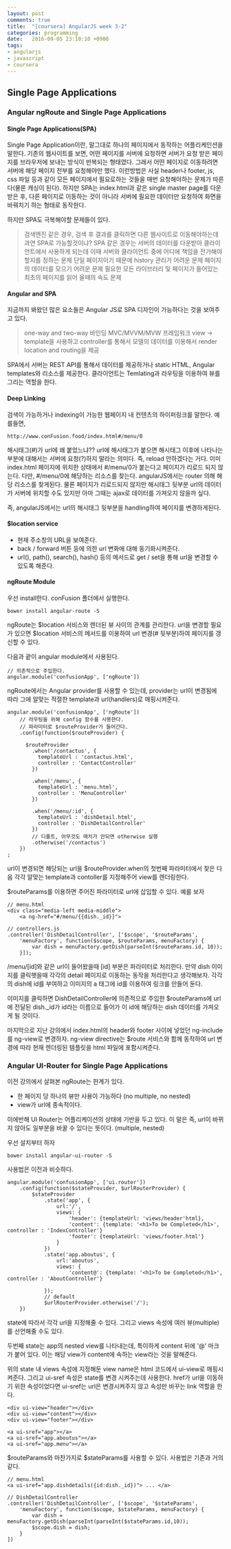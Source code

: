 ```yaml
---
layout: post
comments: true
title:  "[coursera] AngularJS week 3-2"
categories: programming
date:   2016-09-05 23:10:10 +0900
tags:
- angularjs
- javascript
- coursera
---
```

## Single Page Applications

### Angular ngRoute and Single Page Applications

#### Single Page Applications(SPA)

Single Page Application이란, 말그대로 하나의 페이지에서 동작하는 어플리케인션을 말한다. 기존의 웹사이트를 보면, 어떤 페이지를 서버에 요청하면 서버가 요청 받은 페이지를 브라우저에 보내는 방식이 반복되는 형태였다. 그래서 어떤 페이지로 이동하려면 서버에 해당 페이지 전부를 요청해야만 했다. 이런방법은 사실 header나 footer, js, css 파일 등과 같이 모든 페이지에서 필요로하는 것들을 매번 요청해야하는 문제가 따른다(물론 캐싱이 된다).
하지만 SPA는 index.html과 같은 single master page를 다운받은 후, 다른 페이지로 이동하는 것이 아니라 서버에 필요한 데이터만 요청하여 화면을 바꿔치기 하는 형태로 동작한다. 

하지만 SPA도 극복해야할 문제들이 있다.

> 검색엔진 같은 경우, 검색 후 결과를 클릭하면 다른 웹사이트로 이동해야하는데 과연 SPA로 가능할것이냐?
> SPA 같은 경우는 서버의 데이터를 다운받아 클라이언트에서 사용하게 되는데 이때 서버와 클라이언트 중에 어디에 책임을 전가해야할지를 정하는 문제
> 단일 페이지이기 때문에 history 관리가 어려운 문제
> 페이지의 데이터를 모으기 어려운 문제
> 필요한 모든 라이브러리 및 페이지가 들어있는 최초의 페이지를 읽어 올때의 속도 문제


#### Angular and SPA

지금까지 봐왔던 많은 요소들은 Angular JS로 SPA 디자인이 가능하다는 것을 보여주고 있다. 
> one-way and two-way 바인딩
> MVC/MVVM/MVW 프레임워크
> view -> template을 사용하고 controller를 통해서 모델의 데이터를 이용해서 render
> location and routing을 제공

SPA에서 서버는 REST API를 통해서 데이터를 제공하거나 static HTML, Angular templates와 리소스를 제공한다. 클라이언트는 Temlating과 라우팅을 이용하여 뷰를 그리는 역할을 한다.


#### Deep Linking

검색이 가능하거나 indexing이 가능한 웹페이지 내 컨텐츠의 하이퍼링크를 말한다. 
예를들면,

```
http://www.conFusion.food/index.html#/menu/0
```

해시태그(#)가 url에 왜 붙었느냐??
url에 해시태그가 붙으면 해시태그 이후에 나타나는 부분에 대해서는 서버에 요청(?)하지 말라는 의미다. 즉, reload 안하겠다는 거다. 이미 index.html 페이지에 위치한 상태에서 #/menu/0가 붙는다고 페이지가 리로드 되지 않는다. 다만, #/menu/0에 해당하는 리소스를 찾는다. angularJS에서는 router 의해 해당 리소스를 찾게된다. 물론 페이지가 리로드되지 않지만 해시태그 뒷부분 url의 데이터가 서버에 위치할 수도 있지만 아마 그때는 ajax로 데이터를 가져오지 않을까 싶다.

즉, angularJS에서는 url의 해시태그 뒷부분을 handling하여 페이지를 변경하게된다.

#### $location service

* 현재 주소창의 URL을 보여준다.
* back / forward 버튼 등에 의한 url 변화에 대해 동기화시켜준다.
* url(), path(), search(), hash() 등의 메서드로 get / set을 통해 url을 변경할 수 있도록 해준다.

#### ngRoute Module

우선 install한다. conFusion 폴더에서 실행한다.

```
bower install angular-route -S
```
ngRoute는 $location 서비스와 렌더된 뷰 사이의 관계를 관리한다. url을 변경할 필요가 있으면 $location 서비스의 메서드를 이용하여 url 변경(# 뒷부분)하여 페이지를 갱신할 수 있다.

다음과 괕이 angular module에서 사용된다.

```
// 의존적으로 주입한다.
angular.module('confusionApp', ['ngRoute'])
```

ngRoute에서는 Angular provider를 사용할 수 있는데, provider는 url이 변경됨에 따라 그에 알맞는 적절한 template과 url(handlers)로 매핑시켜준다.

```
angular.module('confusionApp', ['ngRoute'])
	// 라우팅을 위해 config 함수를 사용한다.
	// 파라미터로 $routeProvider가 들어간다.
    .config(function($routeProvider) {

      $routeProvider
        .when('/contactus', {
          templateUrl : 'contactus.html',
          controller : 'ContactController'
        })

        .when('/menu', {
          templateUrl : 'menu.html',
          controller : 'MenuController'
        })
 
        .when('/menu/:id', {
          templateUrl : 'dishDetail.html',
          controller : 'DishDetailController'
        })
        // 디폴트, 아무것도 매치가 안되면 otherwise 실행
        .otherwise('/contactus')
    })
;
```

url이 변경되면 해당되는 url을 $routeProvider.when의 첫번째 파라미터에서 찾은 다음 각각 알맞는 template과 contoller를 지정해주어 view를 렌더링한다.

$routeParams를 이용하면 주어진 파라미터로 url에 삽입할 수 있다.
예를 보자

```
// menu.html
<div class="media-left media-middle">
	<a ng-href="#/menu/{{dish._id}}">

// controllers.js
.controller('DishDetailController', ['$scope', '$routeParams',
	'menuFactory', function($scope, $routeParams, menuFactory) {
		var dish = menuFactory.getDish(parseInt($routeParams.id, 10));
	}]);
```

/menu/\[id\]와 같은 url이 들어왔을때 \[id\] 부분은 파라미터로 처리한다.
만약 dish 이미지를 클릭햇을때 각각의 detail 페이지로 이동하는 동작을 처리한다고 생각해보자. 각각의 dish에 id를 부여하고 이미지의 a 태그에 id를 이용하여 링크를 만들어 둔다.

이미지를 클릭하면 DishDetailController에 의존적으로 주입한 $routeParams에 url에 전달된 dish._id가 id라는 이름으로 들어가 이 id에 해당하는 dish 데이터를 가져오게 될 것이다.

마지막으로 지난 강의에서 index.html의 header와 footer 사이에 넣었던 ng-include를 ng-view로 변경하자. ng-view directive는 $route 서비스와 함께 동작하여 url 변경에 따라 현재 렌더링된 템플릿을 html 파일에 포함시켜준다. 


### Angular UI-Router for Single Page Applications

이전 강의에서 살펴본 ngRoute는 한계가 있다.

* 한 페이지 당 하나의 뷰만 사용이 가능하다 (no multiple, no nested)
* view가 url에 종속적이다.

이에반해 UI Router는 어플리케이션의 상태에 기반을 두고 있다. 이 말은 즉, url이 바뀌지 않아도 일부분을 바꿀 수 있다는 뜻이다. (multiple, nested)

우선 설치부터 하자

```
bower install angular-ui-router -S
```

사용법은 이전과 비슷하다.

```
angular.module('confusionApp', ['ui.router'])
	.config(function($stateProvider, $urlRouterProvider) {
		$stateProvider
			.state('app', {
				url:'/',
				views: {
					'header': {templateUrl: 'views/header'html},
					'content': {template: '<h1>To be Completed</h1>', controller : 'IndexController'}
					'footer': {templateUrl: 'views/footer.html'}
				}
			})
			.state('app.aboutus', {
				url:'aboutus',
				views: {
					'content@': {template: '<h1>To be Completed</h1>', controller : 'AboutController'}

			});
			// default
			$urlRouterProvider.otherwise('/');
	})

```

state에 따라서 각각 url을 지정해줄 수 있다. 그리고 views 속성에 여러 뷰(multiple)를 선언해줄 수도 있다. 

두번째 state는 app의 nested view를 나타내는데, 특이하게 content 뒤에 '@' 마크가 붙어 있다. 이는 해당 view가 content에 속하는 view라는 것을 말해준다.

위의 state 내 views 속성에 지정해둔 view name은 html 코드에서 ui-view로 매핑시켜준다. 
그리고 ui-sref 속성은 state를 변경 시켜주는데 사용한다. href가 url을 이동하기 위한 속성이었다면 ui-sref는 url은 변경시켜주지 않고 속성만 바꾸는 link 역할을 한다.

```
<div ui-view="header"></div>
<div ui-view="content"></div>
<div ui-view="footer"></div>

<a ui-sref="app"></a>
<a ui-sref="app.aboutus"></a>
<a ui-sref="app.menu"></a>
```

$routeParams와 마찬가지로 $stateParams를 사용할 수 있다.
사용법은 기존과 거의 같다.

```
// menu.html
<a ui-sref="app.dishdetails({id:dish._id})"> ... </a>

// DishDetailController
.controller('DishDetailController', ['$scope', '$stateParams',
	'menuFactory', function($scope, $stateParams, menuFactory) {
		var dish = menuFactory.getDish(parseInt(parseInt($stateParams.id,10));
		$scope.dish = dish;
	}
])
```
